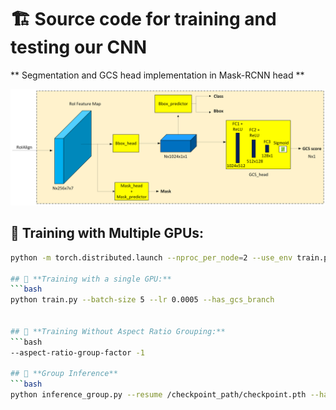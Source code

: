 # 🏗️ Source code for training and testing our CNN 

** Segmentation and GCS head implementation in Mask-RCNN head  **

<p align="center">
  <img src="../data/images/segmentation_with_gcs.png" alt="Segmentation with GCS" width="900">
</p>



## 🚀 Training with Multiple GPUs:
```bash
python -m torch.distributed.launch --nproc_per_node=2 --use_env train.py --batch-size 5 --world-size 2 --lr 0.005 --has_gcs_branch

## 🚀 **Training with a single GPU:**
```bash
python train.py --batch-size 5 --lr 0.0005 --has_gcs_branch


## 🚀 **Training Without Aspect Ratio Grouping:**
```bash
--aspect-ratio-group-factor -1

## 🚀 **Group Inference**
```bash
python inference_group.py --resume /checkpoint_path/checkpoint.pth --has_gcs_branch
